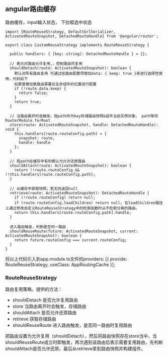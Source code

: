## angular路由缓存

路由缓存，input输入状态， 下拉框选中状态

```
import {RouteReuseStrategy, DefaultUrlSerializer, ActivatedRouteSnapshot, DetachedRouteHandle} from '@angular/router';

export class CustomReuseStrategy implements RouteReuseStrategy {

  public handlers: { [key: string]: DetachedRouteHandle } = {};

  // 表示对路由允许复用,，控制路由的复用
  shouldDetach(route: ActivatedRouteSnapshot): boolean {
    默认对所有路由复用 可通过给路由配置项增加data: { keep: true }来进行选择性使用，代码如下
    如果是懒加载路由需要在生命组件的位置进行配置
    if (!route.data.keep) {
      return false;
    }
    return true;
  }

  // 当路由离开时会触发。按path作为key存储路由快照&组件当前实例对象， path等同RouterModule.forRoot
  store(route: ActivatedRouteSnapshot, handle: DetachedRouteHandle): void {
    this.handlers[route.routeConfig.path] = {
      snapshot: route,
      handle: handle
    };
  }

  // 若path在缓存中有的都认为允许还原路由
  shouldAttach(route: ActivatedRouteSnapshot): boolean {
    return !!route.routeConfig && !!this.handlers[route.routeConfig.path];
  }

  // 从缓存中获取快照，若无则返回null
  retrieve(route: ActivatedRouteSnapshot): DetachedRouteHandle {
    if (!route.routeConfig) return null;
    if (route.routeConfig.loadChildren) return null; 在loadChildren路径上通过修改自定义RouteReuseStrategy中的检索函数时从不检索分离的路由。
    return this.handlers[route.routeConfig.path].handle;
  }

  进入路由触发，判断是否同一路由
  shouldReuseRoute(future: ActivatedRouteSnapshot, current: ActivatedRouteSnapshot): boolean {
    return future.routeConfig === current.routeConfig;
  }
}

```
将以上代码引入到app.module.ts文件的providers: [{ provide: RouteReuseStrategy, useClass: AppRoutingCache }];

### RouteReuseStrategy
路由复用策略，提供的方法：
- shouldDetach 是否允许复用路由
- store 当路由离开时会触发，存储路由
- shouldAttach  是否允许还原路由
- retireve 获取存储路由
- shouldReuseRoute 进入路由触发，是否同一路由时复用路由

把路由设置为允许复用（shouldDetach），然后将路由快照存在store当中，当shouldReuseRoute成立时即触发，再次遇到该路由后表示需要复用路由，先判断shouldAttach是否允许还原，最后从retrieve拿到路由快照并构建组件。
